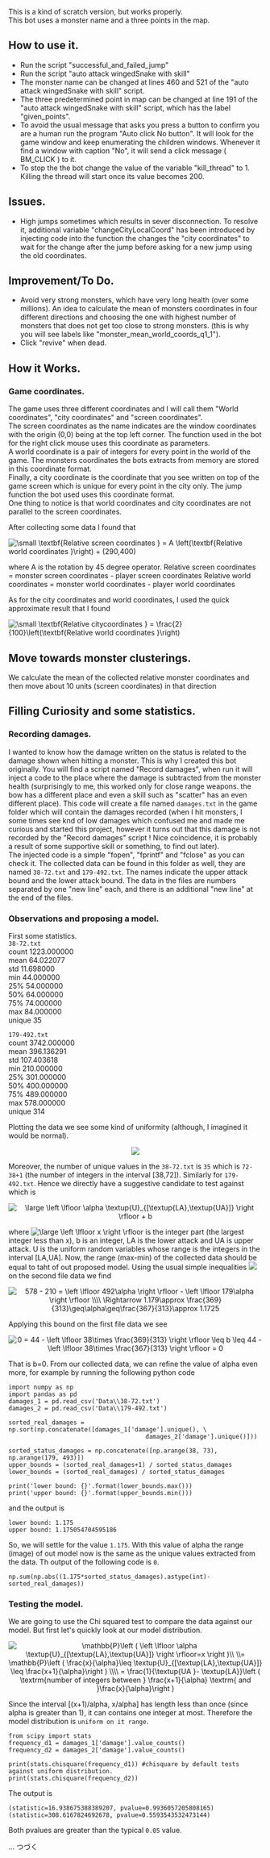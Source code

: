 This is a kind of scratch version, but works properly.  
This bot uses a monster name and a three points in the map.


## How to use it.
+ Run the script "successful_and_failed_jump"
+ Run the script "auto attack wingedSnake with skill"
+ The monster name can be changed at lines 460 and 521 of the "auto attack wingedSnake with skill" script.
+ The three predetermined point in map can be changed at line 191 of the "auto attack wingedSnake with skill" script, which has the label "given_points".
+ To avoid the usual message that asks you press a button to confirm you are a human run the program "Auto click No button". It will look for the game window and keep enumerating the children windows. Whenever it find a window with caption "No", it will send a click message ( BM_CLICK ) to it.
+ To stop the the bot change the value of the variable "kill_thread" to 1. Killing the thread will start once its value becomes 200.


## Issues.
+ High jumps sometimes which results in sever disconnection.
To resolve it, additional variable "changeCityLocalCoord" has been introduced by injecting code into the function the changes the "city coordinates" to wait for the change after the jump before asking for a new jump using the old coordinates.


## Improvement/To Do.
+ Avoid very strong monsters, which have very long health (over some millions). An idea to calculate the mean of monsters coordinates in four different directions and choosing the one with highest number of monsters that does not get too close to strong monsters.
(this is why you will see labels like "monster_mean_world_coords_q1_1").
+ Click "revive" when dead.


## How it Works.
### Game coordinates.
The game uses three different coordinates and I will call them "World coordinates", "city coordinates" and "screen coordinates".  
The screen coordinates as the name indicates are the window coordinates with the origin (0,0) being at the top left corner. The function used in the bot for the right click mouse uses this coordinate as parameters.  
A world coordinate is a pair of integers for every point in the world of the game. The monsters coordinates the bots extracts from memory are stored in this coordinate format.  
Finally, a city coordinate is the coordinate that you see written on top of the game screen which is unique for every point in the city only. The jump function the bot used uses this coordinate format.  
One thing to notice is that world coordinates and city coordinates are not parallel to the screen coordinates.  

After collecting some data I found that

<img src="https://latex.codecogs.com/gif.latex?\small&space;\textbf{Relative&space;screen&space;coordinates&space;}&space;=&space;A&space;\left(\textbf{Relative&space;world&space;coordinates&space;}\right)&space;&plus;&space;(290,400)" title="\small \textbf{Relative screen coordinates } = A \left(\textbf{Relative world coordinates }\right) + (290,400)" />

where A is the rotation by 45 degree operator.
Relative screen coordinates = monster screen coordinates - player screen coordinates
Relative world coordinates = monster world coordinates - player world coordinates

As for the city coordinates and world coordinates, I used the quick approximate result that I found

<img src="https://latex.codecogs.com/gif.latex?\small&space;\textbf{Relative&space;citycoordinates&space;}&space;=&space;\frac{2}{100}\left(\textbf{Relative&space;world&space;coordinates&space;}\right)" title="\small \textbf{Relative citycoordinates } = \frac{2}{100}\left(\textbf{Relative world coordinates }\right)" />

## Move towards monster clusterings.
We calculate the mean of the collected relative monster coordinates and then move about 10 units (screen coordinates) in that direction

## Filling Curiosity and some statistics.
### Recording damages.
I wanted to know how the damage written on the status is related to the damage shown when hitting a monster. This is why I created this bot originally. You will find a script named "Record damages", when run it will inject a code to the place where the damage is subtracted from the monster health (surprisingly to me, this worked only for close range weapons. the bow has a different place and even a skill such as "scatter" has an even different place). This code will create a file named `damages.txt` in the game folder which will contain the damages recorded (when I hit monsters, I some times see knd of low damages which confused me and made me curious and started this project, however it turns out that this damage is not recorded by the "Record damages" script ! Nice coincidence, it is probably a result of some supportive skill or something, to find out later).  
The injected code is a simple "fopen", "fprintf" and "fclose" as you can check it. The collected data can be found in this folder as well, they are named `38-72.txt` and `179-492.txt`. The names indicate the upper attack bound and the lower attack bound. The data in the files are numbers separated by one "new line" each, and there is an additional "new line" at the end of the files.

### Observations and proposing a model.
First some statistics.  
`38-72.txt`  
count 	1223.000000  
mean 	64.022077  
std 	11.698000  
min 	44.000000  
25% 	54.000000  
50% 	64.000000  
75% 	74.000000  
max 	84.000000  
unique 35  

`179-492.txt`  
count 	3742.000000  
mean 	396.136291  
std 	107.403618  
min 	210.000000  
25% 	301.000000  
50% 	400.000000  
75% 	489.000000  
max 	578.000000  
unique 314  

Plotting the data we see some kind of uniformity (although, I imagined it would be normal).

<p align="center">
<img src= https://i.imgur.com/97aCAyv.png><br>
</p>

Moreover, the number of unique values in the `38-72.txt` is `35` which is `72-38+1` (the number of integers in the interval [38,72]). Similarly for `179-492.txt`. Hence we directly have a suggestive candidate to test against which is

<p align="center">
<img src="https://latex.codecogs.com/svg.latex?\dpi{150}&space;\large&space;\left&space;\lfloor&space;\alpha&space;\textup{U}_{[\textup{LA},\textup{UA}]}&space;\right&space;\rfloor&space;&plus;&space;b" title="\large \left \lfloor \alpha \textup{U}_{[\textup{LA},\textup{UA}]} \right \rfloor + b" /></br>
 </p>
<p> where <img src="https://latex.codecogs.com/svg.latex?\dpi{150}&space;\large&space;\left&space;\lfloor&space;x&space;\right&space;\rfloor" title="\large \left \lfloor x \right \rfloor" /> is the integer part (the largest integer less than x), b is an integer, LA is the lower attack and UA is upper attack. U is the uniform random variables whose range is the integers in the interval [LA,UA]. Now, the range (max-min) of the collected data should be equal to taht of out proposed model. Using the usual simple inequalities <img src="https://latex.codecogs.com/svg.latex?%5Cdpi%7B120%7D%20x-1%3C%5Cleft%20%5Clfloor%20x%20%5Cright%20%5Crfloor%5Cleq%20x"> on the second file data we find </p>
 
<p align="center">
 <img src="https://latex.codecogs.com/svg.latex?\dpi{120}&space;578&space;-&space;210&space;=&space;\left&space;\lfloor&space;492\alpha&space;\right&space;\rfloor&space;-&space;\left&space;\lfloor&space;179\alpha&space;\right&space;\rfloor&space;\\\\&space;\Rightarrow&space;1.179\approx&space;\frac{369}{313}\geq\alpha\geq\frac{367}{313}\approx&space;1.1725" title="578 - 210 = \left \lfloor 492\alpha \right \rfloor - \left \lfloor 179\alpha \right \rfloor \\\\ \Rightarrow 1.179\approx \frac{369}{313}\geq\alpha\geq\frac{367}{313}\approx 1.1725" /></br>
 </p>
Applying this bound on the first file data we see

<p align="center">
<img src="https://latex.codecogs.com/svg.latex?\dpi{120}&space;0&space;=&space;44&space;-&space;\left&space;\lfloor&space;38\times&space;\frac{369}{313}&space;\right&space;\rfloor&space;\leq&space;b&space;\leq&space;44&space;-&space;\left&space;\lfloor&space;38\times&space;\frac{367}{313}&space;\right&space;\rfloor&space;=&space;0" title="0 = 44 - \left \lfloor 38\times \frac{369}{313} \right \rfloor \leq b \leq 44 - \left \lfloor 38\times \frac{367}{313} \right \rfloor = 0" /> </p>

That is b=0. From our collected data, we can refine the value of alpha even more, for example by running the following python code

```
import numpy as np
import pandas as pd
damages_1 = pd.read_csv('Data\\38-72.txt')
damages_2 = pd.read_csv('Data\\179-492.txt')

sorted_real_damages = np.sort(np.concatenate([damages_1['damage'].unique(), \
                                      damages_2['damage'].unique()]))

sorted_status_damages = np.concatenate([np.arange(38, 73), np.arange(179, 493)])
upper_bounds = (sorted_real_damages+1) / sorted_status_damages
lower_bounds = (sorted_real_damages) / sorted_status_damages

print('lower bound: {}'.format(lower_bounds.max()))
print('upper bound: {}'.format(upper_bounds.min()))
```
and the output is 
```
lower bound: 1.175
upper bound: 1.175054704595186
```
So, we will settle for the value `1.175`. With this value of alpha the range (image) of out model now is the same as the unique values extracted from the data. Th output of the following code is `0`.

```
np.sum(np.abs((1.175*sorted_status_damages).astype(int)-sorted_real_damages))
```

### Testing the model.
We are going to use the Chi squared test to compare the data against our model. But first let's quickly look at our model distribution.  

<p align="center">
<img src="https://latex.codecogs.com/svg.latex?\dpi{120}&space;\mathbb{P}\left&space;(&space;\left&space;\lfloor&space;\alpha&space;\textup{U}_{[\textup{LA},\textup{UA}]}&space;\right&space;\rfloor=x&space;\right&space;)\\&space;\\=&space;\mathbb{P}\left&space;(&space;\frac{x}{\alpha}\leq&space;\textup{U}_{[\textup{LA},\textup{UA}]}&space;\leq&space;\frac{x&plus;1}{\alpha}\right&space;)&space;\\\\&space;=&space;\frac{1}{\textup{UA&space;}-&space;\textup{LA}}\left&space;(&space;\textrm{number&space;of&space;integers&space;between&space;}&space;\frac{x&plus;1}{\alpha}&space;\textrm{&space;and&space;}\frac{x}{\alpha}\right&space;)" title="\mathbb{P}\left ( \left \lfloor \alpha \textup{U}_{[\textup{LA},\textup{UA}]} \right \rfloor=x \right )\\ \\= \mathbb{P}\left ( \frac{x}{\alpha}\leq \textup{U}_{[\textup{LA},\textup{UA}]} \leq \frac{x+1}{\alpha}\right ) \\\\ = \frac{1}{\textup{UA }- \textup{LA}}\left ( \textrm{number of integers between } \frac{x+1}{\alpha} \textrm{ and }\frac{x}{\alpha}\right )" /> </p>

Since the interval [(x+1)/alpha, x/alpha] has length less than once (since alpha is greater than 1), it can contains one integer at most. Therefore the model distribution is `uniform on it range`.

```
from scipy import stats
frequency_d1 = damages_1['damage'].value_counts()
frequency_d2 = damages_2['damage'].value_counts()

print(stats.chisquare(frequency_d1)) #chisquare by default tests against uniform distribution.
print(stats.chisquare(frequency_d2))
```
The output is 
```
(statistic=16.938675388389207, pvalue=0.9936057205808165)
(statistic=308.6167824692678, pvalue=0.5593543532473144)
```

Both pvalues are greater than the typical `0.05` value.

... つづく
